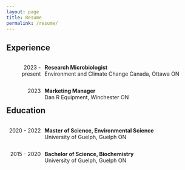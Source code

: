 ```yaml
---
layout: page
title: Resume
permalink: /resume/
---
```

<style>

/* Create two unequal columns that floats next to each other */
.column {
  float: left;
}

.left {
  width: 18%;
  text-align: right;
  margin-right: 2%;
}
.right {
  width: 80%;
}

</style>

## Experience

<div class="row"><div class="column left">
  <p>2023 - present</p>
</div><div class="column right">
  <p><b>Research Microbiologist</b><br>
  Environment and Climate Change Canada, Ottawa ON</p>
</div></div>

<div class="row"><div class="column left">
  <p>2023</p>
</div><div class="column right">
  <p><b>Marketing Manager</b><br>
  Dan R Equipment, Winchester ON</p>
</div></div>


## Education

<div class="row"><div class="column left">
  <p>2020 - 2022</p>
</div><div class="column right">
  <p><b>Master of Science, Environmental Science</b><br>
  University of Guelph, Guelph ON</p>
</div></div>

<div class="row"><div class="column left">
  <p>2015 - 2020</p>
</div><div class="column right">
  <p><b>Bachelor of Science, Biochemistry</b><br>
  University of Guelph, Guelph ON</p>
</div></div>